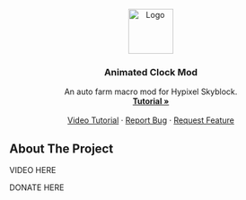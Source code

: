 <div id="top"></div>
<br />
<div align="center">
  <a href="https://github.com/YungSamzy/ACM">
    <img src="https://samzy.dev/profile.jpg" alt="Logo" width="80" height="80">
  </a>

  <h3 align="center">Animated Clock Mod</h3>

  <p align="center">
    An auto farm macro mod for Hypixel Skyblock.
    <br />
    <a href="https://github.com/YungSamzy/ACM/Tutorial.md"><strong>Tutorial »</strong></a>
    <br />
    <br />
    <a href="https://youtube.com/watch?v=YOURMOM">Video Tutorial</a>
    ·
    <a href="https://github.com/YungSamzy/ACM/issues">Report Bug</a>
    ·
    <a href="https://github.com/YungSamzy/ACM/issues">Request Feature</a>
  </p>
</div>

<!-- ABOUT THE PROJECT -->
## About The Project

VIDEO HERE

DONATE HERE
